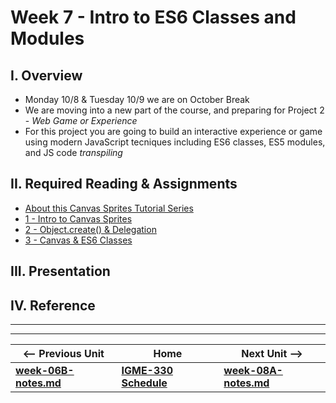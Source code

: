 # Week 7 - Intro to ES6 Classes and Modules

## I. Overview
- Monday 10/8 & Tuesday 10/9 we are on October Break
- We are moving into a new part of the course, and preparing for Project 2 - *Web Game or Experience*
- For this project you are going to build an interactive experience or game using modern JavaScript tecniques including ES6 classes, ES5 modules, and JS code *transpiling*

## II. Required Reading & Assignments
- [About this Canvas Sprites Tutorial Series](https://github.com/tonethar/IGME-330-Master/blob/master/notes/canvas-sprites-0.md)
- [1 - Intro to Canvas Sprites](https://github.com/tonethar/IGME-330-Master/blob/master/notes/canvas-sprites-1.md)
- [2 - Object.create() & Delegation](https://github.com/tonethar/IGME-330-Master/blob/master/notes/canvas-sprites-2.md)
- [3 - Canvas & ES6 Classes](https://github.com/tonethar/IGME-330-Master/blob/master/notes/canvas-sprites-3.md)

## III. Presentation


## IV. Reference

<hr><hr>

| <-- Previous Unit | Home | Next Unit -->
| --- | --- | --- 
| [**week-06B-notes.md**](week-06B-notes.md)     |  [**IGME-330 Schedule**](../schedule.md) | [**week-08A-notes.md**](week-08A-notes.md)
